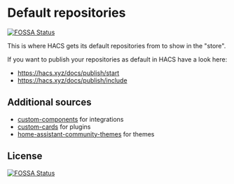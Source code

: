# Default repositories
[![FOSSA Status](https://app.fossa.io/api/projects/git%2Bgithub.com%2Fhacs%2Fdefault.svg?type=shield)](https://app.fossa.io/projects/git%2Bgithub.com%2Fhacs%2Fdefault?ref=badge_shield)


This is where HACS gets its default repositories from to show in the "store".

If you want to publish your repositories as default in HACS have a look here:

- https://hacs.xyz/docs/publish/start
- https://hacs.xyz/docs/publish/include


## Additional sources

- [custom-components](https://github.com/custom-components) for integrations
- [custom-cards](https://github.com/custom-cards) for plugins
- [home-assistant-community-themes](https://github.com/home-assistant-community-themes) for themes


## License
[![FOSSA Status](https://app.fossa.io/api/projects/git%2Bgithub.com%2Fhacs%2Fdefault.svg?type=large)](https://app.fossa.io/projects/git%2Bgithub.com%2Fhacs%2Fdefault?ref=badge_large)